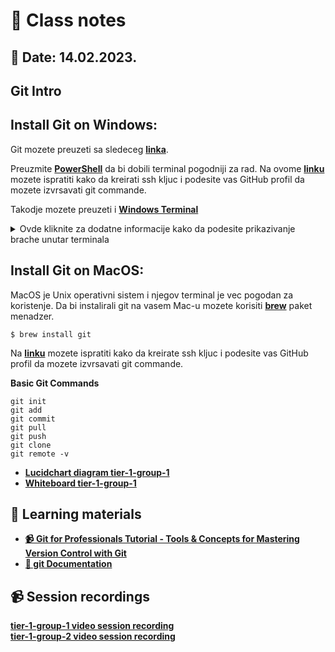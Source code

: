#	📝 Class notes
## 	📅 Date: 14.02.2023.

## **Git Intro** 

## **Install Git on Windows:**  
Git mozete preuzeti sa sledeceg [**linka**](https://git-scm.com/download/win).

Preuzmite [**PowerShell**](https://learn.microsoft.com/en-us/powershell/scripting/overview?view=powershell-7.3) da bi dobili terminal pogodniji za rad.
Na ovome [**linku**](https://www.youtube.com/watch?v=a-zX_qc2S-M&ab_channel=CameronMcKenzie) mozete ispratiti kako da kreirati ssh kljuc i podesite vas GitHub profil da mozete izvrsavati git commande.

Takodje mozete preuzeti i [**Windows Terminal**](https://apps.microsoft.com/store/detail/windows-terminal/9N0DX20HK701?hl=sr-cyrl-ba&gl=ba&rtc=1)

<details><summary>Ovde kliknite za dodatne informacije kako da podesite prikazivanje brache unutar terminala</summary>
<p>

Evo par komandi da podesite PowerShell na najnoviju verziju PS 7 i da se prikazuje ime branch-a u kojem se trenutno nalazite dok radite sa Git-om. Pošto je ovdje glavni branch master, mora se preimenovati na main pa imate na kraju i tu komandu.

Komanda za upgrade ps 5.1 na najnoviju verziju ps7 - u PS mora imati administrator privilegije (run PS as administrator)
```ruby
iex "& { $(irm https://aka.ms/install-powershell.ps1) } -UseMSI"
```
Komande za prikaz main i drugih git branches - isto PS run as administrator
```ruby
> Import-Module posh-git -Scope AllUsers
> Add-PoshGitToProfile -AllHosts
```

Main branch se prikazuje kao master
```ruby
git branch -m master main
git status
```


</p>
</details>
 
## **Install Git on MacOS:**  
MacOS je Unix operativni sistem i njegov terminal je vec pogodan za koristenje. Da bi instalirali git na vasem Mac-u mozete korisiti [**brew**](https://brew.sh/) paket menadzer. 
```
$ brew install git
```

Na [**linku**](https://www.youtube.com/watch?v=nZYJKXXMvkM&ab_channel=TechPedia-HowtoTech) mozete ispratiti kako da kreirate ssh kljuc i podesite vas GitHub profil da mozete izvrsavati git commande.

**Basic Git Commands**
```
git init
git add
git commit 
git pull
git push 
git clone
git remote -v
```
- [**Lucidchart diagram tier-1-group-1**](files/lucidchart-week-1-tier-1.pdf)
- [**Whiteboard tier-1-group-1**](files/whiteboard-week-1-tier-1.pdf)

## 📖 Learning materials
- [**📹 Git for Professionals Tutorial - Tools & Concepts for Mastering Version Control with Git**](https://www.youtube.com/watch?v=Uszj_k0DGsg)
- [**📖 git Documentation**](https://git-scm.com/docs/git)


## 📹 Session recordings
[**tier-1-group-1 video session recording**](https://youtu.be/jNPFe9vdRFI)  
[**tier-1-group-2 video session recording**](https://youtu.be/FDOho51mkuE)
